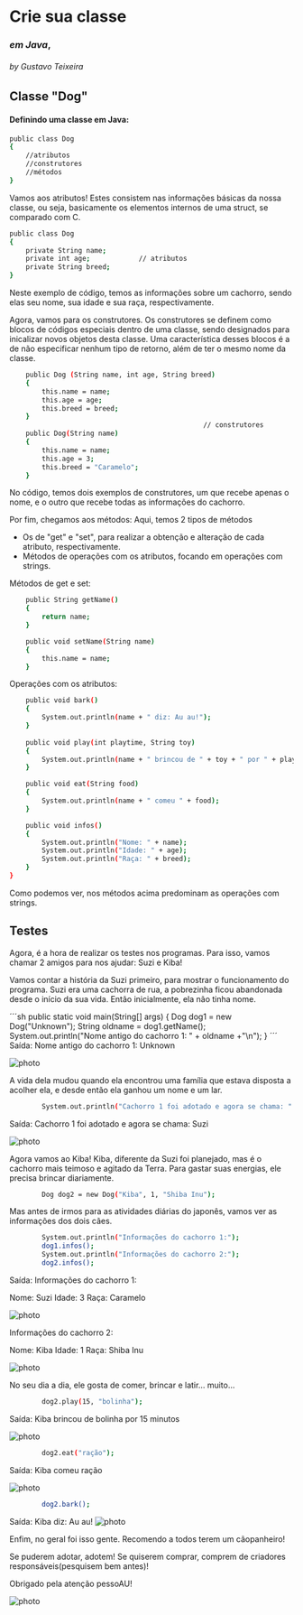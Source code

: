 # Crie sua classe
### _em Java_,
###### by Gustavo Teixeira
## Classe "Dog"
#### Definindo uma classe em Java:

```sh
public class Dog
{
    //atributos
    //construtores
    //métodos
}
```

Vamos aos atributos!
Estes consistem nas informações básicas da nossa classe, ou seja, basicamente os elementos internos de uma struct, se comparado com C.

```sh
public class Dog
{
    private String name;
    private int age;            // atributos
    private String breed;
}
```
Neste exemplo de código, temos as informações sobre um cachorro, sendo elas seu nome, sua idade e sua raça, respectivamente.

Agora, vamos para os construtores.
Os construtores se definem como blocos de códigos especiais dentro de uma classe, sendo designados para inicalizar novos objetos desta classe. Uma característica desses blocos é a de não especificar nenhum tipo de retorno, além de ter o mesmo nome da classe.
```sh
    public Dog (String name, int age, String breed)
    {
        this.name = name;
        this.age = age;
        this.breed = breed;
    }
                                                // construtores
    public Dog(String name)
    {
        this.name = name;
        this.age = 3;
        this.breed = "Caramelo";
    }
```

No código, temos dois exemplos de construtores, um que recebe apenas o nome, e o outro que recebe todas as informações do cachorro.

Por fim, chegamos aos métodos:
Aqui, temos 2 tipos de métodos
 - Os de "get" e "set", para realizar a obtenção e alteração de cada atributo, respectivamente.
 - Métodos de operações com os atributos, focando em operações com strings.
 

Métodos de get e set:

```sh
    public String getName()
    {
        return name;
    }

    public void setName(String name)
    {
        this.name = name;
    }
```
Operações com os atributos:

```sh
    public void bark()    
    {
        System.out.println(name + " diz: Au au!");
    }
                                                                        // métodos
    public void play(int playtime, String toy)
    {
        System.out.println(name + " brincou de " + toy + " por " + playtime + " minutos");
    }

    public void eat(String food)
    {
        System.out.println(name + " comeu " + food);
    }

    public void infos()
    {
        System.out.println("Nome: " + name);
        System.out.println("Idade: " + age);
        System.out.println("Raça: " + breed);
    }
}
```
Como podemos ver, nos métodos acima predominam as operações com strings.


## Testes

Agora, é a hora de realizar os testes nos programas.
Para isso, vamos chamar 2 amigos para nos ajudar: Suzi e Kiba!

Vamos contar a história da Suzi primeiro, para mostrar o funcionamento do programa.
Suzi era uma cachorra de rua, a pobrezinha ficou abandonada desde o início da sua vida.
Então inicialmente, ela não tinha nome.

´´´sh
public static void main(String[] args) 
    {
        Dog dog1 = new Dog("Unknown");
        String oldname = dog1.getName();
        System.out.println("Nome antigo do cachorro 1: " + oldname +"\n");
    }
´´´
Saída: Nome antigo do cachorro 1: Unknown

![photo](https://github.com/elc117/apresentacao-bim2-2024b-guzttx/blob/main/images/suzi%20sad.jpg)

A vida dela mudou quando ela encontrou uma família que estava disposta a acolher ela, e desde então ela ganhou um nome e um lar.

```sh
        System.out.println("Cachorro 1 foi adotado e agora se chama: " + dog1.getName()+"\n");
```
Saída:
Cachorro 1 foi adotado e agora se chama: Suzi

![photo](https://github.com/elc117/apresentacao-bim2-2024b-guzttx/blob/main/images/suzi%20happy.jpg)


Agora vamos ao Kiba!
Kiba, diferente da Suzi foi planejado, mas é o cachorro mais teimoso e agitado da Terra. Para gastar suas energias, ele precisa brincar diariamente.
```sh
        Dog dog2 = new Dog("Kiba", 1, "Shiba Inu");
```
Mas antes de irmos para as atividades diárias do japonês, vamos ver as informações dos dois cães.

```sh
        System.out.println("Informações do cachorro 1:");
        dog1.infos();
        System.out.println("Informações do cachorro 2:");
        dog2.infos();
```
Saída:
Informações do cachorro 1:

Nome: Suzi
Idade: 3
Raça: Caramelo

![photo](https://github.com/elc117/apresentacao-bim2-2024b-guzttx/blob/main/images/suzi%20presentation.jpg)

Informações do cachorro 2:

Nome: Kiba
Idade: 1
Raça: Shiba Inu

![photo](https://github.com/elc117/apresentacao-bim2-2024b-guzttx/blob/main/images/kiba%20presentation.jpg)

No seu dia a dia, ele gosta de comer, brincar e latir... muito...

```sh
        dog2.play(15, "bolinha");
```
Saída: Kiba brincou de bolinha por 15 minutos

![photo](https://github.com/elc117/apresentacao-bim2-2024b-guzttx/blob/main/images/kiba%20ball.jpg)

```sh
        dog2.eat("ração");
```
Saída: Kiba comeu ração

![photo](https://github.com/elc117/apresentacao-bim2-2024b-guzttx/blob/main/images/kiba%20eats.jpg)

```sh
        dog2.bark();
```
Saída: Kiba diz: Au au!
![photo](https://github.com/elc117/apresentacao-bim2-2024b-guzttx/blob/main/images/kiba%20bark.jpg)

Enfim, no geral foi isso gente. Recomendo a todos terem um cãopanheiro!

Se puderem adotar, adotem! Se quiserem comprar, comprem de criadores responsáveis(pesquisem bem antes)!

Obrigado pela atenção pessoAU!

![photo](https://github.com/elc117/apresentacao-bim2-2024b-guzttx/blob/main/images/kiba%20happy.jpg)